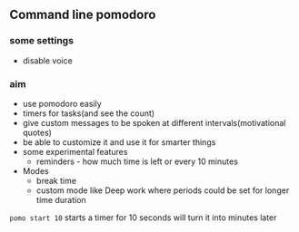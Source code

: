 ## Command line pomodoro

### some settings 
 - disable voice

### aim
 - use pomodoro easily
 - timers for tasks(and see the count)
 - give custom messages to be spoken at different intervals(motivational quotes)
 - be able to customize it and use it for smarter things
 - some experimental features
	- reminders - how much time is left or every 10 minutes
 - Modes
	- break time
	- custom mode like Deep work where periods could be set for longer time duration


`pomo start 10`
starts a timer for 10 seconds
will turn it into minutes later

